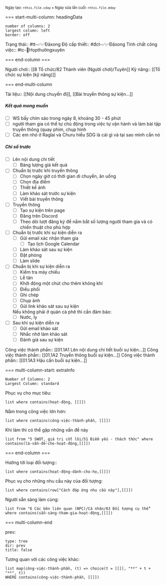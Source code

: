 <sub>Ngày tạo: `=this.file.cday` • Ngày sửa lần cuối: `=this.file.mday`</sub>

=== start-multi-column: headingData
```column-settings  
number of columns: 2
largest column: left
border: off
```

Trạng thái:: #tt-✅✅Đãxong 
Độ cấp thiết:: #đct-✅✅Đãxong 
Tính chất công việc:: #tc-💬Họpthườngxuyên 

=== end-column ===

Người chơi:: [[8 Tổ chức/82 Thành viên (Người chơi)/Tuyên]]
Kỹ năng:: [[Tổ chức sự kiện (kỹ năng)]]

=== end-multi-column

Tài liệu:: [[Nội dung chuyến đi]], [[Bài truyền thông sự kiện...]] 
##### Kết quả mong muốn
- [ ] WS bầy chim sáo trong ngày 8, khoảng 30 - 45 phút
- [ ] người tham gia có thể tự chủ động trong việc tự vận hành và làm bài tập truyền thông (quay phim, chụp hình
- [ ] Các em nhỏ ở Raglai và Churu hiểu SDG là cái gì và tại sao mình cần nó
##### Chỉ số trước
- [ ] Lên nội dung chi tiết
	- [ ] Bảng lượng giá kết quả
- [ ] Chuẩn bị trước khi truyền thông
	- [ ] Chọn ngày giờ có thời gian di chuyển, ăn uống 
	- [ ] Chọn địa điểm
	- [ ] Thiết kế ảnh
	- [ ] Làm khảo sát trước sự kiện
	- [ ] Viết bài truyền thông
- [ ] Truyền thông
	- [ ] Tạo sự kiện trên page
	- [ ] Đăng trên Discord
	- [ ] Theo dõi lượt đăng ký để nắm bắt số lượng người tham gia và có chiến thuật cho phù hợp
- [ ] Chuẩn bị trước khi sự kiện diễn ra
	- [ ] Gửi email xác nhận tham gia
		- [ ] Tạo lịch Google Calendar
	- [ ] Làm khảo sát sau sự kiện
	- [ ] Đặt phòng
	- [ ] Làm slide
- [ ] Chuẩn bị khi sự kiện diễn ra
	- [ ] Kiểm tra máy chiếu
	- [ ] Lễ tân
	- [ ] Khởi động một chút cho thêm không khí 
	- [ ] Điều phối
	- [ ] Ghi chép
	- [ ] Chụp ảnh
	- [ ] Gửi link khảo sát sau sự kiện

	Nếu không phải ở quán cà phê thì cần đảm bảo:
	- [ ] Nước, ly
- [ ] Sau khi sự kiện diễn ra
	- [ ] Gửi email khảo sát
	- [ ] Nhắc nhở làm khảo sát
	- [ ] Đánh giá sau sự kiện

Công việc thành phần:: [[01.1A1 Lên nội dung chi tiết buổi sự kiện...]]
Công việc thành phần:: [[01.1A2 Truyền thông buổi sự kiện...]]
Công việc thành phần:: [[01.1A3 Hậu cần buổi sự kiện...]]

=== multi-column-start: extraInfo
```column-settings
Number of Columns: 2
Largest Column: standard
```

Phục vụ cho mục tiêu:
```dataview
list where contains(hoạt-động, [[]])
```
Nằm trong công việc lớn hơn:
```dataview
list where contains(công-việc-thành-phần, [[]])
```
Khi làm thì có thể gặp những vấn đề này
```dataview
list from "5 SWOT, giá trị cốt lõi/51 Điểm yếu - thách thức" where contains(là-vấn-đề-cho-hoạt-động,[[]])
```

=== end-column ===

Hướng tới loại đối tượng::
```dataview
list where contains(hoạt-động-dành-cho-họ,[[]])
```
Phục vụ cho những nhu cầu này của đối tượng:
```dataview
list where contains(row["Cách đáp ứng nhu cầu này"],[[]])
```
Người sẵn sàng làm cùng:
```dataview
list from "6 Các bên liên quan (NPC)/Cá nhân/63 Đối tượng cụ thể" where contains(sẵn-sàng-tham-gia-hoạt-động,[[]])
```

=== multi-column-end

prev:
```breadcrumbs
type: tree
dir: prev
title: false
```

Tương quan với các công việc khác:
```dataview 
list map(công-việc-thành-phần, (t) => choice(t = [[]], "**" + t + "**", t))
WHERE contains(công-việc-thành-phần, [[]])
```

